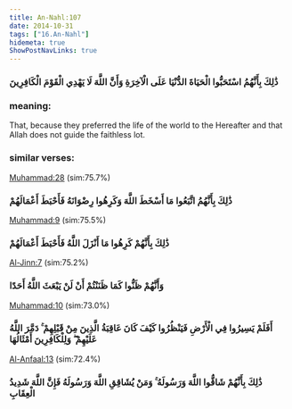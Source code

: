 ```yaml
---
title: An-Nahl:107
date: 2014-10-31
tags: ["16.An-Nahl"]
hidemeta: true 
ShowPostNavLinks: true 
---
```

### ذَٰلِكَ بِأَنَّهُمُ اسْتَحَبُّوا الْحَيَاةَ الدُّنْيَا عَلَى الْآخِرَةِ وَأَنَّ اللَّهَ لَا يَهْدِي الْقَوْمَ الْكَافِرِينَ
### meaning: 
That, because they preferred the life of the world to the Hereafter and that Allah does not guide the faithless lot.
### similar verses: 

[Muhammad:28](/47/28) (sim:75.7%)

### ذَٰلِكَ بِأَنَّهُمُ اتَّبَعُوا مَا أَسْخَطَ اللَّهَ وَكَرِهُوا رِضْوَانَهُ فَأَحْبَطَ أَعْمَالَهُمْ

[Muhammad:9](/47/9) (sim:75.5%)

### ذَٰلِكَ بِأَنَّهُمْ كَرِهُوا مَا أَنْزَلَ اللَّهُ فَأَحْبَطَ أَعْمَالَهُمْ

[Al-Jinn:7](/72/7) (sim:75.2%)

### وَأَنَّهُمْ ظَنُّوا كَمَا ظَنَنْتُمْ أَنْ لَنْ يَبْعَثَ اللَّهُ أَحَدًا

[Muhammad:10](/47/10) (sim:73.0%)

### أَفَلَمْ يَسِيرُوا فِي الْأَرْضِ فَيَنْظُرُوا كَيْفَ كَانَ عَاقِبَةُ الَّذِينَ مِنْ قَبْلِهِمْ ۚ دَمَّرَ اللَّهُ عَلَيْهِمْ ۖ وَلِلْكَافِرِينَ أَمْثَالُهَا

[Al-Anfaal:13](/8/13) (sim:72.4%)

### ذَٰلِكَ بِأَنَّهُمْ شَاقُّوا اللَّهَ وَرَسُولَهُ ۚ وَمَنْ يُشَاقِقِ اللَّهَ وَرَسُولَهُ فَإِنَّ اللَّهَ شَدِيدُ الْعِقَابِ
